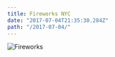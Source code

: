```yaml
---
title: Fireworks NYC 
date: "2017-07-04T21:35:30.284Z"
path: "/2017-07-04/"
---
```


![Fireworks](/2017-07-04/animation-2017-07-04_21-35-30.gif)
